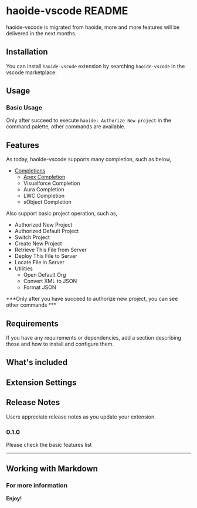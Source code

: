 # haoide-vscode README

haoide-vscode is migrated from haoide, more and more features will be delivered in the next months.

## Installation
You can install ``haoide-vscode`` extension by searching ``haoide-vscode`` in the vscode marketplace.

## Usage

### Basic Usage
Only after succeed to execute ``haoide: Authorize New project`` in the command palette, other commands are available.

## Features

As today, haoide-vscode supports many completion, such as below,
+ [Completions](https://github.com/xjsender/haoide-vscode/blob/master/docs/haoide-vscode.gif)
    - [Apex Completion](https://github.com/xjsender/haoide-vscode/blob/master/docs/haoide-vscode-apex.gif)
    - Visualforce Completion
    - Aura Completion
    - LWC Completion
    - sObject Completion

Also support basic project operation, such as,
+ Authorized New Project
+ Authorized Default Project
+ Switch Project
+ Create New Project
+ Retrieve This File from Server
+ Deploy This File to Server
+ Locate File in Server
+ Utilities
    - Open Default Org
    - Convert XML to JSON
    - Format JSON

***Only after you have succeed to authorize new project, you can see other commands ***


## Requirements

If you have any requirements or dependencies, add a section describing those and how to install and configure them.

## What's included


## Extension Settings

<!-- Include if your extension adds any VS Code settings through the `contributes.configuration` extension point.

For example:

This extension contributes the following settings:

* `myExtension.enable`: enable/disable this extension
* `myExtension.thing`: set to `blah` to do something -->


## Release Notes

Users appreciate release notes as you update your extension.

### 0.1.0

Please check the basic features list

-----------------------------------------------------------------------------------------------------------

## Working with Markdown


### For more information


**Enjoy!**
